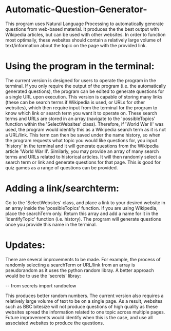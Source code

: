 # Automatic-Question-Generator-
This program uses Natural Language Processing to automatically generate questions from web-based material. It produces the the best output with Wikipedia articles, but can be used with other websites. In order to function most optimally, these websites should contain a relatively large volume of text/information about the topic on the page with the provided link.

# Using the program in the terminal:

The current version is designed for users to operate the program in the terminal. If you only require the output of the program (i.e. the automatically generated questions), the program can be edited to generate questions for a single URL upon execution. This version is capable of storing many links (these can be search terms if Wikipedia is used, or URLs for other websites), which then require input from the terminal for the program to know which link or search term you want it to operate on. These search terms and URLs are stored in an array (navigate to the 'possibleTopics' function within the 'SelectWebsites' class). Therefore, if 'World War II' was used, the program would identify this as a Wikipedia search term as it is not a URL/link. This term can then be saved under the name history, so when the program requests what topic you would like questions for, you input 'history' in the terminal and it will generate questions from the Wikipedia article 'World War II'. Similarly, you may provide an array of many search terms and URLs related to historical articles. It will then randomly select a search term or link and generate questions for that page. This is good for quiz games as a range of questions can be provided. 

# Adding a link/searchterm:

Go to the 'SelectWebsites' class, and place a link to your desired website in an array inside the 'possibleTopics' function. If you are using Wikipedia, place the searchTerm only. Return this array and add a name for it in the 'identifyTopic' function (i.e. history). The program will generate questions once you provide this name in the terminal.


# Updates:

There are several improvements to be made. For example, the process of randomly selecting a searchTerm or URL/link from an array is pseudorandom as it uses the python random libray. A better approach would be to use the 'secrets' libray:

-- from secrets import randbelow

This produces better random numbers. The current version also requires a relatively large volume of text to be on a single page. As a result, websites such as BBC bitesize will not produce questions of high quality as these websites spread the information related to one topic across multiple pages. Future improvements would identify when this is the case, and use all associated websites to produce the questions. 
